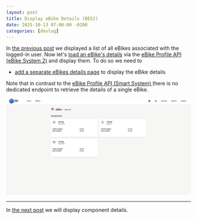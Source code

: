 ```yaml
---
layout: post
title: Display eBike Details (BES2)
date: 2025-10-13 07:00:00 -0200
categories: [devlog]
---
```


In [the previous post](https://open-ebike.github.io/devlog/2025/10/12/display-ebikes.html) we displayed a list of all eBikes associated with the logged-in user.
Now let's [load an eBike's details](https://github.com/open-ebike/open-ebike-frontend/issues/24) via the [eBike Profile API (eBike System 2)](https://portal.bosch-ebike.com/data-act/app#/ebike-system-2-bike-profile) and display them. 
To do so we need to

* [add a separate eBikes details page](https://github.com/open-ebike/open-ebike-frontend/commit/f9526eea80d28f9f48e70202820eeaa98d3f042a) to display the eBike details

Note that in contrast to the [eBike Profile API (Smart System)
](https://portal.bosch-ebike.com/data-act/app#/smart-system-bike-profile) there is no dedicated endpoint to retrieve the details of a single eBike. 

![web-app-ebike-details.png](/assets/2025-10-13/web-app-ebike-details.png)

---

In [the next post](https://open-ebike.github.io/devlog/2025/10/14/display-component-details.html) we will display component details.